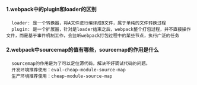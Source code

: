 <!--
 * @Author: your name
 * @Date: 2021-03-14 21:55:16
 * @LastEditTime: 2021-04-06 16:21:59
 * @LastEditors: Please set LastEditors
 * @Description: In User Settings Edit
 * @FilePath: /Front-End-Notebook/webpack.md
-->
#### 1.webpack中的plugin和loader的区别
```
  loader: 是一个转换器，将A文件进行编译成B文件，属于单纯的文件转换过程
  plugin: 是一个扩展器，针对是loader结束之后，webpack整个打包过程，并不直接操作文件，而是基于事件机制工作，会监听webpack打包过程中的某些节点，执行广泛的任务
```

#### 2.webpack中sourcemap的值有哪些，sourcemap的作用是什么
```
  sourcemap的作用是为了可以定位源代码，解决不好调试代码的问题。
  开发环境推荐使用：eval-cheap-module-source-map
  生产环境推荐使用：cheap-module-source-map
```